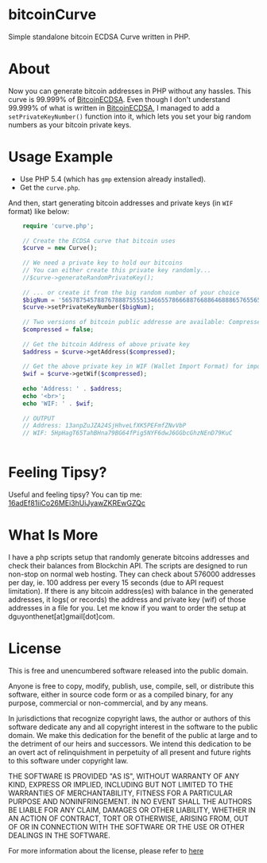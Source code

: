 # bitcoinCurve
Simple standalone bitcoin ECDSA Curve written in PHP.

About
=====
Now you can generate bitcoin addresses in PHP without any hassles. This curve is 99.999% of [BitcoinECDSA](https://github.com/BitcoinPHP/BitcoinECDSA.php). Even though I don't understand 99.999% of what is written in [BitcoinECDSA](https://github.com/BitcoinPHP/BitcoinECDSA.php), I managed to add a `setPrivateKeyNumber()` function into it, which lets you set your big random numbers as your bitcoin private keys.

Usage Example
=============

- Use PHP 5.4 (which has `gmp` extension already installed).
- Get the `curve.php`.

And then, start generating bitcoin addresses and private keys (in `WIF` format) like below:

```php
	require 'curve.php';
	
	// Create the ECDSA curve that bitcoin uses
	$curve = new Curve();
	
	// We need a private key to hold our bitcoins
	// You can either create this private key randomly...
	//$curve->generateRandomPrivateKey();
	
	// ... or create it from the big random number of your choice
	$bigNum = '5657875457887678887555513466557866688766886468886576556567777';
	$curve->setPrivateKeyNumber($bigNum);
	
	// Two versions of bitcoin public addresse are available: Compressed or Uncompressed
	$compressed = false;
	
	// Get the bitcoin Address of above private key
	$address = $curve->getAddress($compressed);
	
	// Get the above private key in WIF (Wallet Import Format) for importing into wallets like Mycelium
	$wif = $curve->getWif($compressed);
	
	echo 'Address: ' . $address;
	echo '<br>';
	echo 'WIF: ' . $wif;
	
	// OUTPUT
	// Address: 13anpZuJZA24SjHhveLfXK5PEFmfZNvVbP
	// WIF: 5HpHagT65TahBHna79BG64fPig5NYF6dwJ6GGbcGhzNEnD79KuC
	
```
Feeling Tipsy?
==============
Useful and feeling tipsy? You can tip me: <a href="bitcoin:16adEf81iiCo26MEi3hUiJyawZKREwGZQc">16adEf81iiCo26MEi3hUiJyawZKREwGZQc</a>

What Is More
============

I have a php scripts setup that randomly generate bitcoins addresses and check their balances from Blockchin API. The scripts are designed to run non-stop on normal web hosting. They can check about 576000 addresses per day, ie. 100 address per every 15 seconds (due to API request limitation). If there is any bitcoin address(es) with balance in the generated addresses, it logs( or records) the address and private key (wif) of those addresses in a file for you. Let me know if you want to order the setup at dguyonthenet[at]gmail[dot]com.


License
========
This is free and unencumbered software released into the public domain.

Anyone is free to copy, modify, publish, use, compile, sell, or
distribute this software, either in source code form or as a compiled
binary, for any purpose, commercial or non-commercial, and by any
means.

In jurisdictions that recognize copyright laws, the author or authors
of this software dedicate any and all copyright interest in the
software to the public domain. We make this dedication for the benefit
of the public at large and to the detriment of our heirs and
successors. We intend this dedication to be an overt act of
relinquishment in perpetuity of all present and future rights to this
software under copyright law.

THE SOFTWARE IS PROVIDED "AS IS", WITHOUT WARRANTY OF ANY KIND,
EXPRESS OR IMPLIED, INCLUDING BUT NOT LIMITED TO THE WARRANTIES OF
MERCHANTABILITY, FITNESS FOR A PARTICULAR PURPOSE AND NONINFRINGEMENT.
IN NO EVENT SHALL THE AUTHORS BE LIABLE FOR ANY CLAIM, DAMAGES OR
OTHER LIABILITY, WHETHER IN AN ACTION OF CONTRACT, TORT OR OTHERWISE,
ARISING FROM, OUT OF OR IN CONNECTION WITH THE SOFTWARE OR THE USE OR
OTHER DEALINGS IN THE SOFTWARE.

For more information about the license, please refer to [here](http://unlicense.org/)
